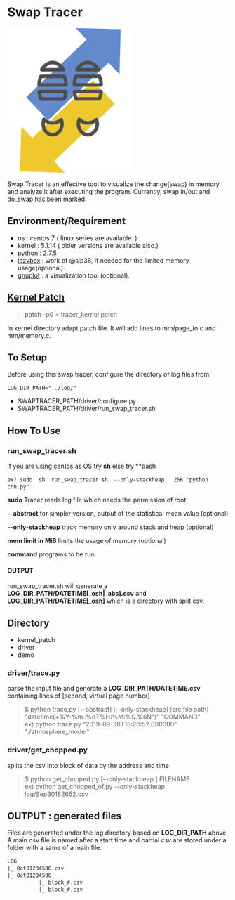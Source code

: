 # Swap Tracer
![swaptracer](./icon.png)

Swap Tracer is an effective tool to visualize the change(swap) in memory and analyze it after executing the program. Currently, swap in/out and do_swap has been marked.

## Environment/Requirement
+ os : centos 7 ( linux series are available. )
+ kernel : 5.1.14 ( older versions are available also.)  
+ python : 2.7.5
+ [lazybox](https://github.com/sjp38/lazybox) : work of @sjp38, if needed for the limited memory usage(optional).
+ [gnuplot](http://www.gnuplot.info/) : a visualization tool (optional).

## [Kernel Patch](https://github.com/lynring24/swap_tracer/blob/master/tracer_kernel.patch)
> patch -p0 < tracer_kernel.patch   

In kernel directory adapt patch file. It will add lines to mm/page_io.c and mm/memory.c.

## To Setup
Before using this swap tracer, configure the directory of log files from:

```
LOG_DIR_PATH="../log/" 
```
+ SWAPTRACER_PATH/driver/configure.py    
+ SWAPTRACER_PATH/driver/run\_swap\_tracer.sh  


## How To Use
### run_swap_tracer.sh
if you are using centos as OS try **sh** else try **bash
```$ sudo  [sh/bash]  SWAPTRACER_PATH/swaptracer/run_swap_tracer.sh  \[--abstract\] \[--only-stackheap\]  MEMLIMIT "COMMAND"        
ex) sudo  sh  run_swap_tracer.sh  --only-stackheap   256 "python cnn.py"
```

**sudo** Tracer reads log file which needs the permission of root. 

**--abstract**  for simpler version, output of the statistical mean value (optional)

**--only-stackheap** track memory only around stack and heap (optional)

**mem limit in MiB** limits the usage of memory (optional)

**command** programs to be run.


#### OUTPUT
run_swap_tracer.sh will generate a **LOG_DIR_PATH/DATETIME\[_osh\|_abs\].csv** and **LOG_DIR_PATH/DATETIME[_osh]** which is a directory with split csv. 


## Directory 
+ kernel_patch
+ driver 
+ demo


### driver/trace.py
parse the input file and generate a **LOG_DIR_PATH/DATETIME.csv** containing lines of \[second, virtual page number\]

> $ python trace.py  \[--abstract\] \[--only-stackheap\] \[src file path\]  "datetime(+%Y-%m-%dT%H:%M:%S.%6N")"  "COMMAND"   
ex) python trace.py   "2019-09-30T18:26:52.000000"   "./atmosphere_model"

### driver/get_chopped.py
splits the csv into block of data by the address and time

> $ python   get_chopped.py   \[--only-stackheap \]   FILENAME             
ex) python   get_chopped_of.py   --only-stackheap  log/Sep30182652.csv
 

## OUTPUT : generated files 
Files are generated under the log directory based on **LOG_DIR_PATH** above. A main csv file is named after a start time  and partial csv are stored under a folder with a same of a main file.  

```
LOG
|_ Oct01234506.csv
|_ Oct01234506 
          |_ block_#.csv
          |_ block_#.csv
```
